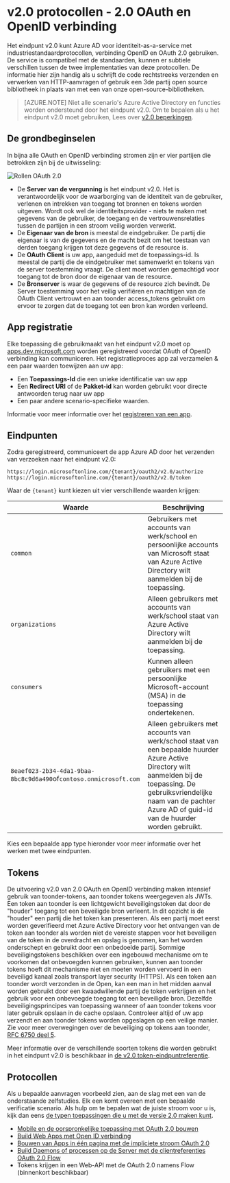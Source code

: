 <properties
    pageTitle="Azure AD v2.0 protocollen | Microsoft Azure"
    description="Een handleiding voor de protocollen die worden ondersteund door het eindpunt Azure AD v2.0."
    services="active-directory"
    documentationCenter=""
    authors="dstrockis"
    manager="mbaldwin"
    editor=""/>

<tags
    ms.service="active-directory"
    ms.workload="identity"
    ms.tgt_pltfrm="na"
    ms.devlang="na"
    ms.topic="article"
    ms.date="09/16/2016"
    ms.author="dastrock"/>

# <a name="v20-protocols---oauth-20--openid-connect"></a>v2.0 protocollen - 2.0 OAuth en OpenID verbinding

Het eindpunt v2.0 kunt Azure AD voor identiteit-as-a-service met industriestandaardprotocollen, verbinding OpenID en OAuth 2.0 gebruiken.  De service is compatibel met de standaarden, kunnen er subtiele verschillen tussen de twee implementaties van deze protocollen.  De informatie hier zijn handig als u schrijft de code rechtstreeks verzenden en verwerken van HTTP-aanvragen of gebruik een 3de partij open source bibliotheek in plaats van met een van onze open-source-bibliotheken.
<!-- TODO: Need link to libraries above -->

> [AZURE.NOTE]
    Niet alle scenario's Azure Active Directory en functies worden ondersteund door het eindpunt v2.0.  Om te bepalen als u het eindpunt v2.0 moet gebruiken, Lees over [v2.0 beperkingen](active-directory-v2-limitations.md).

## <a name="the-basics"></a>De grondbeginselen
In bijna alle OAuth en OpenID verbinding stromen zijn er vier partijen die betrokken zijn bij de uitwisseling:

![Rollen OAuth 2.0](../media/active-directory-v2-flows/protocols_roles.png)

- De **Server van de vergunning** is het eindpunt v2.0.  Het is verantwoordelijk voor de waarborging van de identiteit van de gebruiker, verlenen en intrekken van toegang tot bronnen en tokens worden uitgeven.  Wordt ook wel de identiteitsprovider - niets te maken met gegevens van de gebruiker, de toegang en de vertrouwensrelaties tussen de partijen in een stroom veilig worden verwerkt.
- De **Eigenaar van de bron** is meestal de eindgebruiker.  De partij die eigenaar is van de gegevens en de macht bezit om het toestaan van derden toegang krijgen tot deze gegevens of de resource is.
- De **OAuth Client** is uw app, aangeduid met de toepassings-id.  Is meestal de partij die de eindgebruiker met samenwerkt en tokens van de server toestemming vraagt.  De client moet worden gemachtigd voor toegang tot de bron door de eigenaar van de resource.
- De **Bronserver** is waar de gegevens of de resource zich bevindt.  De Server toestemming voor het veilig verifiëren en machtigen van de OAuth Client vertrouwt en aan toonder access_tokens gebruikt om ervoor te zorgen dat de toegang tot een bron kan worden verleend.


## <a name="app-registration"></a>App registratie
Elke toepassing die gebruikmaakt van het eindpunt v2.0 moet op [apps.dev.microsoft.com](https://apps.dev.microsoft.com/?referrer=https://azure.microsoft.com/documentation/articles&deeplink=/appList) worden geregistreerd voordat OAuth of OpenID verbinding kan communiceren.  Het registratieproces app zal verzamelen & een paar waarden toewijzen aan uw app:

- Een **Toepassings-Id** die een unieke identificatie van uw app
- Een **Redirect URI** of de **Pakket-id** kan worden gebruikt voor directe antwoorden terug naar uw app
- Een paar andere scenario-specifieke waarden.

Informatie voor meer informatie over het [registreren van een app](active-directory-v2-app-registration.md).

## <a name="endpoints"></a>Eindpunten
Zodra geregistreerd, communiceert de app Azure AD door het verzenden van verzoeken naar het eindpunt v2.0:

```
https://login.microsoftonline.com/{tenant}/oauth2/v2.0/authorize
https://login.microsoftonline.com/{tenant}/oauth2/v2.0/token
```

Waar de `{tenant}` kunt kiezen uit vier verschillende waarden krijgen:

| Waarde | Beschrijving |
| ----------------------- | ------------------------------- |
| `common` | Gebruikers met accounts van werk/school en persoonlijke accounts van Microsoft staat van Azure Active Directory wilt aanmelden bij de toepassing. |
| `organizations` | Alleen gebruikers met accounts van werk/school staat van Azure Active Directory wilt aanmelden bij de toepassing. |
| `consumers` | Kunnen alleen gebruikers met een persoonlijke Microsoft-account (MSA) in de toepassing ondertekenen. |
| `8eaef023-2b34-4da1-9baa-8bc8c9d6a490`of`contoso.onmicrosoft.com` | Alleen gebruikers met accounts van werk/school staat van een bepaalde huurder Azure Active Directory wilt aanmelden bij de toepassing.  De gebruiksvriendelijke naam van de pachter Azure AD of guid-id van de huurder worden gebruikt.  |

Kies een bepaalde app type hieronder voor meer informatie over het werken met twee eindpunten.

## <a name="tokens"></a>Tokens
De uitvoering v2.0 van 2.0 OAuth en OpenID verbinding maken intensief gebruik van toonder-tokens, aan toonder tokens weergegeven als JWTs. Een token aan toonder is een lichtgewicht beveiligingstoken dat door de "houder" toegang tot een beveiligde bron verleent. In dit opzicht is de "houder" een partij die het token kan presenteren. Als een partij moet eerst worden geverifieerd met Azure Active Directory voor het ontvangen van de token aan toonder als worden niet de vereiste stappen voor het beveiligen van de token in de overdracht en opslag is genomen, kan het worden onderschept en gebruikt door een onbedoelde partij. Sommige beveiligingstokens beschikken over een ingebouwd mechanisme om te voorkomen dat onbevoegden kunnen gebruiken, kunnen aan toonder tokens hoeft dit mechanisme niet en moeten worden vervoerd in een beveiligd kanaal zoals transport layer security (HTTPS). Als een token aan toonder wordt verzonden in de Open, kan een man in het midden aanval worden gebruikt door een kwaadwillende partij de token verkrijgen en het gebruik voor een onbevoegde toegang tot een beveiligde bron. Dezelfde beveiligingsprincipes van toepassing wanneer of aan toonder tokens voor later gebruik opslaan in de cache opslaan. Controleer altijd of uw app verzendt en aan toonder tokens worden opgeslagen op een veilige manier. Zie voor meer overwegingen over de beveiliging op tokens aan toonder, [RFC 6750 deel 5](http://tools.ietf.org/html/rfc6750).

Meer informatie over de verschillende soorten tokens die worden gebruikt in het eindpunt v2.0 is beschikbaar in [de v2.0 token-eindpuntreferentie](active-directory-v2-tokens.md).

## <a name="protocols"></a>Protocollen

Als u bepaalde aanvragen voorbeeld zien, aan de slag met een van de onderstaande zelfstudies.  Elk een komt overeen met een bepaalde verificatie scenario.  Als hulp om te bepalen wat de juiste stroom voor u is, kijk dan eens [de typen toepassingen die u met de versie 2.0 maken kunt](active-directory-v2-flows.md).

- [Mobile en de oorspronkelijke toepassing met OAuth 2.0 bouwen](active-directory-v2-protocols-oauth-code.md)
- [Build Web Apps met Open ID verbinding](active-directory-v2-protocols-oidc.md)
- [Bouwen van Apps in één pagina met de impliciete stroom OAuth 2.0](active-directory-v2-protocols-implicit.md)
- [Build Daemons of processen op de Server met de clientreferenties OAuth 2.0 Flow](active-directory-v2-protocols-oauth-client-creds.md)
- Tokens krijgen in een Web-API met de OAuth 2.0 namens Flow (binnenkort beschikbaar)

<!-- - Get tokens using a username & password with the OAuth 2.0 Resource Owner Password Credentials Flow (coming soon) --> 
